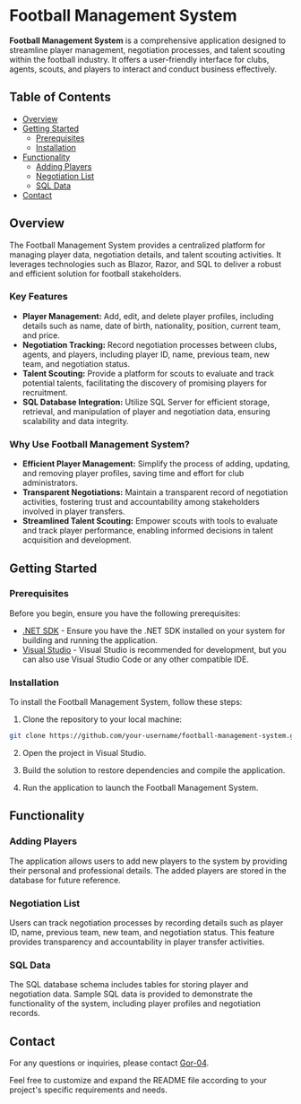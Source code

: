 # Football Management System

**Football Management System** is a comprehensive application designed to streamline player management, negotiation processes, and talent scouting within the football industry. It offers a user-friendly interface for clubs, agents, scouts, and players to interact and conduct business effectively.

## Table of Contents

- [Overview](#overview)
- [Getting Started](#getting-started)
  - [Prerequisites](#prerequisites)
  - [Installation](#installation)
- [Functionality](#functionality)
  - [Adding Players](#adding-players)
  - [Negotiation List](#negotiation-list)
  - [SQL Data](#sql-data)
- [Contact](#contact)

## Overview

The Football Management System provides a centralized platform for managing player data, negotiation details, and talent scouting activities. It leverages technologies such as Blazor, Razor, and SQL to deliver a robust and efficient solution for football stakeholders.

### Key Features

- **Player Management:** Add, edit, and delete player profiles, including details such as name, date of birth, nationality, position, current team, and price.
- **Negotiation Tracking:** Record negotiation processes between clubs, agents, and players, including player ID, name, previous team, new team, and negotiation status.
- **Talent Scouting:** Provide a platform for scouts to evaluate and track potential talents, facilitating the discovery of promising players for recruitment.
- **SQL Database Integration:** Utilize SQL Server for efficient storage, retrieval, and manipulation of player and negotiation data, ensuring scalability and data integrity.

### Why Use Football Management System?

- **Efficient Player Management:** Simplify the process of adding, updating, and removing player profiles, saving time and effort for club administrators.
- **Transparent Negotiations:** Maintain a transparent record of negotiation activities, fostering trust and accountability among stakeholders involved in player transfers.
- **Streamlined Talent Scouting:** Empower scouts with tools to evaluate and track player performance, enabling informed decisions in talent acquisition and development.

## Getting Started

### Prerequisites

Before you begin, ensure you have the following prerequisites:

- [.NET SDK](https://dotnet.microsoft.com/download) - Ensure you have the .NET SDK installed on your system for building and running the application.
- [Visual Studio](https://visualstudio.microsoft.com/) - Visual Studio is recommended for development, but you can also use Visual Studio Code or any other compatible IDE.

### Installation

To install the Football Management System, follow these steps:

1. Clone the repository to your local machine:

```bash
git clone https://github.com/your-username/football-management-system.git
```

2. Open the project in Visual Studio.

3. Build the solution to restore dependencies and compile the application.

4. Run the application to launch the Football Management System.

## Functionality

### Adding Players

The application allows users to add new players to the system by providing their personal and professional details. The added players are stored in the database for future reference.

### Negotiation List

Users can track negotiation processes by recording details such as player ID, name, previous team, new team, and negotiation status. This feature provides transparency and accountability in player transfer activities.

### SQL Data

The SQL database schema includes tables for storing player and negotiation data. Sample SQL data is provided to demonstrate the functionality of the system, including player profiles and negotiation records.

## Contact

For any questions or inquiries, please contact [Gor-04](https://github.com/Gor-04).

Feel free to customize and expand the README file according to your project's specific requirements and needs.
